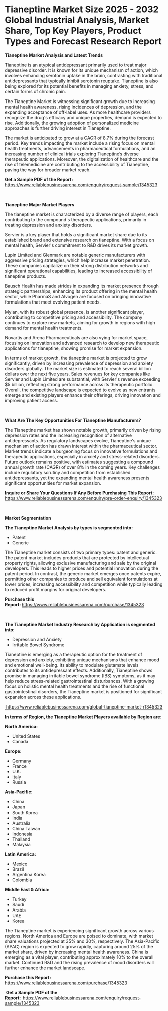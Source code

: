 <p><h1>Tianeptine Market Size 2025 - 2032 Global Industrial Analysis, Market Share, Top Key Players, Product Types and Forecast Research Report</h1></p><p><strong>Tianeptine Market Analysis and Latest Trends</strong></p>
<p><p>Tianeptine is an atypical antidepressant primarily used to treat major depressive disorder. It is known for its unique mechanism of action, which involves enhancing serotonin uptake in the brain, contrasting with traditional antidepressants that typically inhibit serotonin reuptake. Tianeptine is also being explored for its potential benefits in managing anxiety, stress, and certain forms of chronic pain. </p><p>The Tianeptine Market is witnessing significant growth due to increasing mental health awareness, rising incidences of depression, and the expanding acceptance of off-label uses. As more healthcare providers recognize the drug's efficacy and unique properties, demand is expected to rise. Additionally, the growing adoption of personalized medicine approaches is further driving interest in Tianeptine.</p><p>The market is anticipated to grow at a CAGR of 8.7% during the forecast period. Key trends impacting the market include a rising focus on mental health treatments, advancements in pharmaceutical formulations, and an increasing number of clinical trials exploring Tianeptine’s diverse therapeutic applications. Moreover, the digitalization of healthcare and the rise of telemedicine are contributing to the accessibility of Tianeptine, paving the way for broader market reach.</p></p>
<p><strong>Get a Sample PDF of the Report:&nbsp;</strong> <a href="https://www.reliablebusinessarena.com/enquiry/request-sample/1345323?utm_campaign=3297&utm_medium=2&utm_source=Github&utm_content=ia&utm_term=19042025&utm_id=tianeptine">https://www.reliablebusinessarena.com/enquiry/request-sample/1345323</a></p>
<p>&nbsp;</p>
<p><strong>Tianeptine Major Market Players</strong></p>
<p><p>The tianeptine market is characterized by a diverse range of players, each contributing to the compound's therapeutic applications, primarily in treating depression and anxiety disorders. </p><p>Servier is a key player that holds a significant market share due to its established brand and extensive research on tianeptine. With a focus on mental health, Servier's commitment to R&D drives its market growth.</p><p>Lupin Limited and Glenmark are notable generic manufacturers with aggressive pricing strategies, which help increase market penetration. These companies capitalize on their strong distribution networks and significant operational capabilities, leading to increased accessibility of tianeptine products.</p><p>Bausch Health has made strides in expanding its market presence through strategic partnerships, enhancing its product offering in the mental health sector, while PharmaS and Alvogen are focused on bringing innovative formulations that meet evolving patient needs.</p><p>Mylan, with its robust global presence, is another significant player, contributing to competitive pricing and accessibility. The company continues to explore new markets, aiming for growth in regions with high demand for mental health treatments.</p><p>Novartis and Arena Pharmaceuticals are also vying for market space, focusing on innovation and advanced research to develop new therapeutic applications for tianeptine, showing promise for market expansion.</p><p>In terms of market growth, the tianeptine market is projected to grow significantly, driven by increasing prevalence of depression and anxiety disorders globally. The market size is estimated to reach several billion dollars over the next five years. Sales revenues for key companies like Servier and Lupin Limited are substantial, with Servier's revenue exceeding $5 billion, reflecting strong performance across its therapeutic portfolio. Overall, the competitive landscape is expected to evolve as new entrants emerge and existing players enhance their offerings, driving innovation and improving patient access.</p></p>
<p>&nbsp;</p>
<p><strong>What Are The Key Opportunities For Tianeptine Manufacturers?</strong></p>
<p><p>The Tianeptine market has shown notable growth, primarily driven by rising depression rates and the increasing recognition of alternative antidepressants. As regulatory landscapes evolve, Tianeptine's unique mechanism of action has drawn interest within the pharmaceutical sector. Market trends indicate a burgeoning focus on innovative formulations and therapeutic applications, especially in anxiety and stress-related disorders. Future outlook remains positive, with estimates suggesting a compound annual growth rate (CAGR) of over 8% in the coming years. Key challenges include regulatory scrutiny and competition from established antidepressants, yet the expanding mental health awareness presents significant opportunities for market expansion.</p></p>
<p><strong>Inquire or Share Your Questions If Any Before Purchasing This Report:</strong> <a href="https://www.reliablebusinessarena.com/enquiry/pre-order-enquiry/1345323?utm_campaign=3297&utm_medium=2&utm_source=Github&utm_content=ia&utm_term=19042025&utm_id=tianeptine">https://www.reliablebusinessarena.com/enquiry/pre-order-enquiry/1345323</a></p>
<p>&nbsp;</p>
<p><strong>Market Segmentation</strong></p>
<p><strong>The Tianeptine Market Analysis by types is segmented into:</strong></p>
<p><ul><li>Patent</li><li>Generic</li></ul></p>
<p><p>The Tianeptine market consists of two primary types: patent and generic. The patent market includes products that are protected by intellectual property rights, allowing exclusive manufacturing and sale by the original developers. This leads to higher prices and potential innovation during the patent period. In contrast, the generic market emerges once patents expire, permitting other companies to produce and sell equivalent formulations at lower prices, increasing accessibility and competition while typically leading to reduced profit margins for original developers.</p></p>
<p><strong>Purchase this Report:&nbsp;</strong><a href="https://www.reliablebusinessarena.com/purchase/1345323?utm_campaign=3297&utm_medium=2&utm_source=Github&utm_content=ia&utm_term=19042025&utm_id=tianeptine">https://www.reliablebusinessarena.com/purchase/1345323</a></p>
<p>&nbsp;</p>
<p><strong>The Tianeptine Market Industry Research by Application is segmented into:</strong></p>
<p><ul><li>Depression and Anxiety</li><li>Irritable Bowel Syndrome</li></ul></p>
<p><p>Tianeptine is emerging as a therapeutic option for the treatment of depression and anxiety, exhibiting unique mechanisms that enhance mood and emotional well-being. Its ability to modulate glutamate levels contributes to its antidepressant effects. Additionally, Tianeptine shows promise in managing irritable bowel syndrome (IBS) symptoms, as it may help reduce stress-related gastrointestinal disturbances. With a growing focus on holistic mental health treatments and the rise of functional gastrointestinal disorders, the Tianeptine market is positioned for significant expansion across these applications.</p></p>
<p><a href="https://www.reliablebusinessarena.com/global-tianeptine-market-r1345323?utm_campaign=3297&utm_medium=2&utm_source=Github&utm_content=ia&utm_term=19042025&utm_id=tianeptine">&nbsp;https://www.reliablebusinessarena.com/global-tianeptine-market-r1345323</a></p>
<p><strong>In terms of Region, the Tianeptine Market Players available by Region are:</strong></p>
<p>
    <p> <strong> North America: </strong>
        <ul>
            <li>United States</li>
            <li>Canada</li>
        </ul>
        </p> 
    <p> <strong> Europe: </strong>
        <ul>
            <li>Germany</li>
            <li>France</li>
            <li>U.K.</li>
            <li>Italy</li>
            <li>Russia</li>
        </ul>
        </p> 
    <p> <strong> Asia-Pacific: </strong>
        <ul>
            <li>China</li>
            <li>Japan</li>
            <li>South Korea</li>
            <li>India</li>
            <li>Australia</li>
            <li>China Taiwan</li>
            <li>Indonesia</li>
            <li>Thailand</li>
            <li>Malaysia</li>
        </ul>
        </p> 
    <p> <strong> Latin America: </strong>
        <ul>
            <li>Mexico</li>
            <li>Brazil</li>
            <li>Argentina Korea</li>
            <li>Colombia</li>
        </ul>
        </p> 
    <p> <strong> Middle East & Africa: </strong>
        <ul>
            <li>Turkey</li>
            <li>Saudi</li>
            <li>Arabia</li>
            <li>UAE</li>
            <li>Korea</li>
        </ul>
    </p>
    </p>
<p><p>The Tianeptine market is experiencing significant growth across various regions. North America and Europe are poised to dominate, with market share valuations projected at 35% and 30%, respectively. The Asia-Pacific (APAC) region is expected to grow rapidly, capturing around 25% of the market share, driven by increasing mental health awareness. China is emerging as a vital player, contributing approximately 10% to the overall market. Continued R&D and the rising prevalence of mood disorders will further enhance the market landscape.</p></p>
<p><strong>Purchase this Report: </strong><a href="https://www.reliablebusinessarena.com/purchase/1345323?utm_campaign=3297&utm_medium=2&utm_source=Github&utm_content=ia&utm_term=19042025&utm_id=tianeptine">https://www.reliablebusinessarena.com/purchase/1345323</a></p>
<p>&nbsp;<strong>Get a Sample PDF of the Report:&nbsp;&nbsp;</strong><a href="https://www.reliablebusinessarena.com/enquiry/request-sample/1345323?utm_campaign=3297&utm_medium=2&utm_source=Github&utm_content=ia&utm_term=19042025&utm_id=tianeptine">https://www.reliablebusinessarena.com/enquiry/request-sample/1345323</a></p>
<p><strong></strong></p>
<p><p></p><p></p><p></p></p>